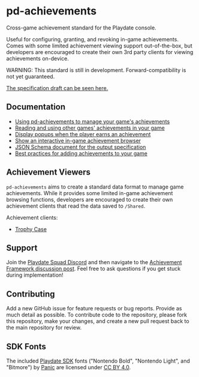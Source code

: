 # pd-achievements
Cross-game achievement standard for the Playdate console.

Useful for configuring, granting, and revoking in-game achievements. Comes with some limited achievement viewing support out-of-the-box, but developers are encouraged to create their own 3rd party clients for viewing achievements on-device.

WARNING: This standard is still in development. Forward-compatibility is not yet guaranteed.

[The specification draft can be seen here.](https://docs.google.com/document/d/15iYMDmXdnDbOhoskyvfJsypu7Ls538R0kJNVYKDFx44/edit#heading=h.387me39epg7l)

## Documentation
- [Using pd-achievements to manage your game's achievements](/docs/achievements.md)
- [Reading and using other games' achievements in your game](/docs/crossgame.md)
- [Display popups when the player earns an achievement](/docs/toasts.md)
- [Show an interactive in-game achievement browser](/docs/viewer.md)
- [JSON Schema document for the output specification](achievements.schema.json)
- [Best practices for adding achievements to your game](https://gurtt.dev/trophy-case/dev)

## Achievement Viewers
`pd-achievements` aims to create a standard data format to manage game achievements. While it provides some limited in-game achievement browsing functions, developers are encouraged to create their own achievement clients that read the data saved to `/Shared`.

Achievement clients:
- [Trophy Case](https://github.com/gurtt/trophy-case/)

## Support
Join the [Playdate Squad Discord](https://discord.com/invite/zFKagQ2) and then navigate to the [Achievement Framework discussion post](https://discord.com/channels/675983554655551509/1213250459851292713). Feel free to ask questions if you get stuck during implementation!

## Contributing
Add a new GitHub issue for feature requests or bug reports. Provide as much detail as possible. To contribute code to the repository, please fork this repository, make your changes, and create a new pull request back to the main repository for review.

## SDK Fonts

The included [Playdate SDK](https://play.date/dev/) fonts ("Nontendo Bold", "Nontendo Light", and "Bitmore") by [Panic](https://panic.com) are licensed under [CC BY 4.0](http://creativecommons.org/licenses/by/4.0/).
